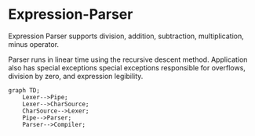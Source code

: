 # Expression-Parser

Expression Parser supports division, addition, subtraction, multiplication, minus operator.

Parser runs in linear time using the recursive descent method. Application also has special exceptions special exceptions responsible for overflows, division by zero, and expression legibility. 

```mermaid
graph TD;
    Lexer-->Pipe;
    Lexer-->CharSource;
    CharSource-->Lexer;
    Pipe-->Parser;
    Parser-->Compiler;
```
